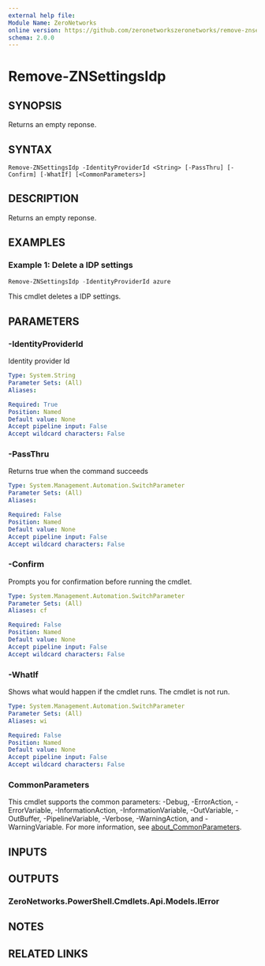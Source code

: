 ```yaml
---
external help file:
Module Name: ZeroNetworks
online version: https://github.com/zeronetworkszeronetworks/remove-znsettingsidp
schema: 2.0.0
---
```


# Remove-ZNSettingsIdp

## SYNOPSIS
Returns an empty reponse.

## SYNTAX

```
Remove-ZNSettingsIdp -IdentityProviderId <String> [-PassThru] [-Confirm] [-WhatIf] [<CommonParameters>]
```

## DESCRIPTION
Returns an empty reponse.

## EXAMPLES

### Example 1: Delete a IDP settings
```powershell
Remove-ZNSettingsIdp -IdentityProviderId azure
```

This cmdlet deletes a IDP settings.

## PARAMETERS

### -IdentityProviderId
Identity provider Id

```yaml
Type: System.String
Parameter Sets: (All)
Aliases:

Required: True
Position: Named
Default value: None
Accept pipeline input: False
Accept wildcard characters: False
```

### -PassThru
Returns true when the command succeeds

```yaml
Type: System.Management.Automation.SwitchParameter
Parameter Sets: (All)
Aliases:

Required: False
Position: Named
Default value: None
Accept pipeline input: False
Accept wildcard characters: False
```

### -Confirm
Prompts you for confirmation before running the cmdlet.

```yaml
Type: System.Management.Automation.SwitchParameter
Parameter Sets: (All)
Aliases: cf

Required: False
Position: Named
Default value: None
Accept pipeline input: False
Accept wildcard characters: False
```

### -WhatIf
Shows what would happen if the cmdlet runs.
The cmdlet is not run.

```yaml
Type: System.Management.Automation.SwitchParameter
Parameter Sets: (All)
Aliases: wi

Required: False
Position: Named
Default value: None
Accept pipeline input: False
Accept wildcard characters: False
```

### CommonParameters
This cmdlet supports the common parameters: -Debug, -ErrorAction, -ErrorVariable, -InformationAction, -InformationVariable, -OutVariable, -OutBuffer, -PipelineVariable, -Verbose, -WarningAction, and -WarningVariable. For more information, see [about_CommonParameters](http://go.microsoft.com/fwlink/?LinkID=113216).

## INPUTS

## OUTPUTS

### ZeroNetworks.PowerShell.Cmdlets.Api.Models.IError

## NOTES

## RELATED LINKS

